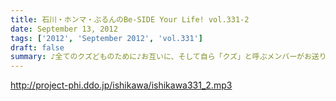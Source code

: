 ```yaml
---
title: 石川・ホンマ・ぶるんのBe-SIDE Your Life! vol.331-2
date: September 13, 2012
tags: ['2012', 'September 2012', 'vol.331']
draft: false
summary: ♪全てのクズどものために♪お互いに、そして自ら「クズ」と呼ぶメンバーがお送りしている阿鼻叫喚の配信となっている今回。人生設計を考えさせるビーサイです。メンバースタッフともども「嫁なし」「家なし」「お金なし」の多重債務な人生です。ＮＡＭＡＥ
---
```


http://project-phi.ddo.jp/ishikawa/ishikawa331_2.mp3